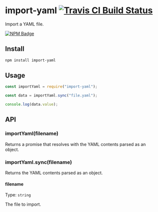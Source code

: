 # import-yaml [![Travis CI Build Status](https://img.shields.io/travis/com/Richienb/import-yaml/master.svg?style=for-the-badge)](https://travis-ci.com/Richienb/import-yaml)

Import a YAML file.

[![NPM Badge](https://nodei.co/npm/import-yaml.png)](https://npmjs.com/package/import-yaml)

## Install

```sh
npm install import-yaml
```

## Usage

```js
const importYaml = require("import-yaml");

const data = importYaml.sync("file.yaml");

console.log(data.value);
```

## API

### importYaml(filename)

Returns a promise that resolves with the YAML contents parsed as an object.

### importYaml.sync(filename)

Returns the YAML contents parsed as an object.

#### filename

Type: `string`

The file to import.
